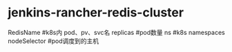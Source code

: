# jenkins-rancher-redis-cluster
RedisName #k8s内 pod、pv、svc名
replicas #pod数量
ns  #k8s namespaces
nodeSelector #pod调度到的主机
